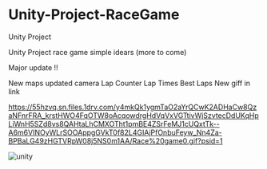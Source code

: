 # Unity-Project-RaceGame
Unity Project

Unity Project race game simple idears (more to come)

Major update !!

New maps
updated camera
Lap Counter
Lap Times
Best Laps
New giff in link

https://55hzvq.sn.files.1drv.com/y4mkQk1ygmTaO2aYrQCwK2ADHaCw8QzaNFnrFRA_krstHWO4FqOTW8oAcqowdrgHdVqVxVGTtivWjSzvtecDdUKqHpLiWnH5SZd8vs8QAHtaLhCMXOTht1pmBE4ZSrFeMJ1cUQxtTk--A6m6VINOyWLrSOOAppgGVkT0f82L4GIAjPfOnbuFeyw_Nn4Za-BPBaLG49zHGTVRpW08j5NS0m1AA/Race%20game0.gif?psid=1



![unity](https://user-images.githubusercontent.com/24589212/127258008-be0f9262-ba9e-4049-b22b-df84aaeeed46.gif)
